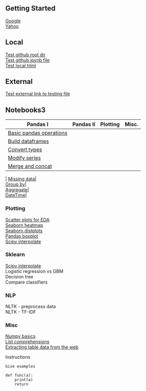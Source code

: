 ## Getting Started
[Google](https://www.google.com)  
[Yahoo](http://www.yahoo.com)  

## Local
[Test github root dir](https://github.com/gal-a/testing)  
[Test github ipynb file](https://github.com/gal-a/testing/blob/master/docs/test_folder/Scraping_For_Data.ipynb)  
[Test local html](test_folder/test.html) 

## External
<a href="https://github.com/gal-a/testing/blob/master/docs/test_folder/Scraping_For_Data.ipynb" target="_blank">Test external link to testing file</a>  

## Notebooks3

|Pandas I|Pandas II|Plotting|Misc.|
|---|---|---|---|
<a href="https://github.com/gal-a/blog/blob/master/docs/notebooks/pandas/pandas_basic_operations.ipynb" target="_blank">Basic pandas operations</a>|  
<a href="https://github.com/gal-a/blog/blob/master/docs/notebooks/pandas/pandas_build_dataframes.ipynb" target="_blank">Build dataframes</a>|  
<a href="https://github.com/gal-a/blog/blob/master/docs/notebooks/pandas/pandas_convert_types.ipynb" target="_blank">Convert types</a>|  
<a href="https://github.com/gal-a/blog/blob/master/docs/notebooks/pandas/pandas_modify_series.ipynb" target="_blank">Modify series</a>|  
<a href="https://github.com/gal-a/blog/blob/master/docs/notebooks/pandas/pandas_merge_concat.ipynb" target="_blank">Merge and concat</a>|  
|
<a href="https://github.com/gal-a/blog/blob/master/docs/notebooks/pandas/pandas_missing_data.ipynb" target="_blank">Missing data</a>|  
<a href="https://github.com/gal-a/blog/blob/master/docs/notebooks/pandas/pandas_groupby.ipynb.ipynb" target="_blank">Group by</a>|  
<a href="https://github.com/gal-a/blog/blob/master/docs/notebooks/pandas/pandas_agg.ipynb" target="_blank">Aggregate</a>|  
<a href="https://github.com/gal-a/blog/blob/master/docs/notebooks/pandas/pandas_datetime.ipynb" target="_blank">DateTime</a>|  

### Plotting
<a href="https://github.com/gal-a/blog/blob/master/docs/notebooks/plot/plot_scatter_for_EDA.ipynb" target="_blank">Scatter plots for EDA</a>  
<a href="https://github.com/gal-a/blog/blob/master/docs/notebooks/plot/plot_seaborn_heatmap.ipynb" target="_blank">Seaborn heatmap</a>  
<a href="https://github.com/gal-a/blog/blob/master/docs/notebooks/plot/plot_seaborn_distplots.ipynb" target="_blank">Seaborn distplots</a>  
<a href="https://github.com/gal-a/blog/blob/master/docs/notebooks/plot/plot_boxplot.ipynb" target="_blank">Pandas boxplot</a>  
<a href="https://github.com/gal-a/blog/blob/master/docs/notebooks/plot/plot_interpolate.ipynb" target="_blank">Scipy interpolate</a>  

### Sklearn
<a href="https://github.com/gal-a/blog/blob/master/docs/notebooks/sklearn/sklearn_precision_recall_vs_roc_curves.ipynb" target="_blank">Scipy interpolate</a>  
Logistic regression vs GBM  
Decision tree  
Compare classifiers  


### NLP
NLTK - preprocess data  
NLTK - TF-IDF  


### Misc
<a href="https://github.com/gal-a/blog/blob/master/docs/notebooks/misc/numpy_basics.ipynb" target="_blank">Numpy basics</a>  
<a href="https://github.com/gal-a/blog/blob/master/docs/notebooks/misc/list_comprehensions.ipynb" target="_blank">List comprehensions</a>  
<a href="https://github.com/gal-a/blog/blob/master/docs/notebooks/misc/html_extracting_table_data.ipynb" target="_blank">Extracting table data from the web</a>  


Instructions
```
Give examples

def func(a):
    print(a)
    return
```


